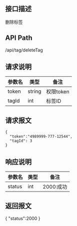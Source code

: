 ## 接口描述
删除标签
## API Path
/api/tag/deleteTag
## 请求说明
|参数名   |类型    |备注             |
|---------|--------|-----------------|
|token    |string  |权限token        |
|tagId     |int     |标签ID          |
## 请求报文
    {
      "token":"4989999-777-12544",
      "tagId": 3
    }       
## 响应说明
|参数名   |类型    |备注             |
|---------|--------|-----------------|
|status   |int     |2000:成功        |
## 返回报文
  {
    "status":2000 
  }
